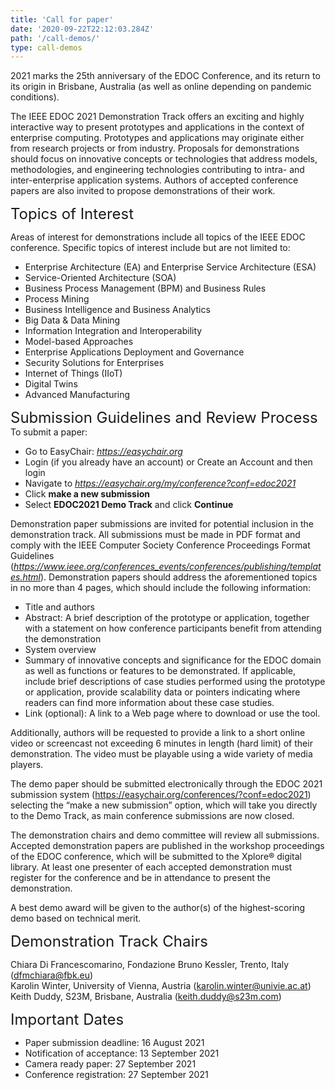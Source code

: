 ```yaml
---
title: 'Call for paper'
date: '2020-09-22T22:12:03.284Z'
path: '/call-demos/'
type: call-demos
---
```


2021 marks the 25th anniversary of the EDOC Conference, and its return to its origin in Brisbane, Australia (as well as online depending on pandemic conditions).

The IEEE EDOC 2021 Demonstration Track offers an exciting and highly interactive way to present prototypes and applications in the context of enterprise computing. Prototypes and applications may originate either from research projects or from industry. Proposals for demonstrations should focus on innovative concepts or technologies that address models, methodologies, and engineering technologies contributing to intra- and inter-enterprise application systems. Authors of accepted conference papers are also invited to propose demonstrations of their work.
<div style="font-size:18pt;">Topics of Interest</div>

Areas of interest for demonstrations include all topics of the IEEE EDOC conference. Specific topics of interest include but are not limited to:

- Enterprise Architecture (EA) and Enterprise Service Architecture (ESA)
- Service-Oriented Architecture (SOA)
- Business Process Management (BPM) and Business Rules
- Process Mining
- Business Intelligence and Business Analytics
- Big Data & Data Mining
- Information Integration and Interoperability
- Model-based Approaches
- Enterprise Applications Deployment and Governance
- Security Solutions for Enterprises
- Internet of Things (IIoT)
- Digital Twins
- Advanced Manufacturing

<div style="font-size:18pt;">Submission Guidelines and Review Process</div>

<div style="margin-bottom: 2pt">To submit a paper:</div>

- Go to EasyChair: <a style="color: black;text-decoration: underline;" href="https://easychair.org/"><i>https://easychair.org</i></a><br/>
- Login (if you already have an account) or Create an Account and then login
- Navigate to <a style="color: black;text-decoration: underline;" href="https://easychair.org/my/conference?conf=edoc2021"><i>https://easychair.org/my/conference?conf=edoc2021</i></a><br/>
- Click **make a new submission**
- Select **EDOC2021 Demo Track** and click **Continue**

Demonstration paper submissions are invited for potential inclusion in the demonstration track. All submissions must be made in PDF format and comply with the IEEE Computer Society Conference Proceedings Format Guidelines (<a style="color: black;text-decoration: underline;" href="https://www.ieee.org/conferences_events/conferences/publishing/templates.html"><i>https://www.ieee.org/conferences_events/conferences/publishing/templates.html</i></a>). Demonstration papers should address the aforementioned topics in no more than 4 pages, which should include the following information:

- Title and authors
- Abstract: A brief description of the prototype or application, together with a statement on how conference participants benefit from attending the demonstration
- System overview
- Summary of innovative concepts and significance for the EDOC domain as well as functions or features to be demonstrated. If applicable, include brief descriptions of case studies performed using the prototype or application, provide scalability data or pointers indicating where readers can find more information about these case studies.
- Link (optional): A link to a Web page where to download or use the tool.

Additionally, authors will be requested to provide a link to a short online video or screencast not exceeding 6 minutes in length (hard limit) of their demonstration. The video must be playable using a wide variety of media players.

The demo paper should be submitted electronically through the EDOC 2021 submission system (https://easychair.org/conferences/?conf=edoc2021)  selecting the “make a new submission” option, which will take you directly to the Demo Track, as main conference submissions are now closed.

The demonstration chairs and demo committee will review all submissions. Accepted demonstration papers are published in the workshop proceedings of the EDOC conference, which will be submitted to the Xplore® digital library. At least one presenter of each accepted demonstration must register for the conference and be in attendance to present the demonstration.

A best demo award will be given to the author(s) of the highest-scoring demo based on technical merit.

<div style="font-size:18pt;">Demonstration Track Chairs</div>

Chiara Di Francescomarino, Fondazione Bruno Kessler, Trento, Italy (dfmchiara@fbk.eu)<br/>
Karolin Winter, University of Vienna, Austria (karolin.winter@univie.ac.at)<br/>
Keith Duddy, S23M, Brisbane, Australia (keith.duddy@s23m.com)

<div style="font-size:18pt;">Important Dates</div>

- Paper submission deadline:  16 August 2021
- Notification of acceptance:  13 September 2021
- Camera ready paper:  27 September 2021
- Conference registration: 27 September 2021
